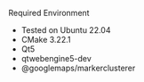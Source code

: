 Required Environment

- Tested on Ubuntu 22.04
- CMake 3.22.1
- Qt5
- qtwebengine5-dev
- @googlemaps/markerclusterer
